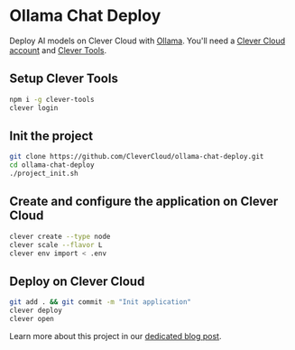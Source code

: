 # Ollama Chat Deploy

Deploy AI models on Clever Cloud with [Ollama](https://github.com/ollama/ollama). You'll need a [Clever Cloud account](https://console.clever-cloud.com/) and [Clever Tools](https://github.com/CleverCloud/clever-tools).

## Setup Clever Tools

```bash
npm i -g clever-tools
clever login
```

## Init the project

```bash
git clone https://github.com/CleverCloud/ollama-chat-deploy.git
cd ollama-chat-deploy
./project_init.sh
```

## Create and configure the application on Clever Cloud

```bash
clever create --type node
clever scale --flavor L
clever env import < .env
```

## Deploy on Clever Cloud

```bash
git add . && git commit -m "Init application"
clever deploy
clever open
```

Learn more about this project in our [dedicated blog post](https://www.clever-cloud.com/blog/engineering/2023/11/27/deploy-llama-mistral-openchat-or-your-own-model-on-clever-cloud/).
